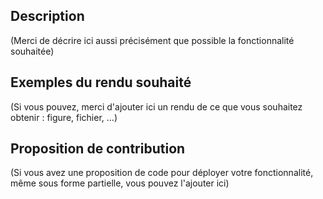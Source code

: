 ## Description

(Merci de décrire ici aussi précisément que possible la fonctionnalité souhaitée)

## Exemples du rendu souhaité

(Si vous pouvez, merci d'ajouter ici un rendu de ce que vous souhaitez obtenir : figure, fichier, ...)

## Proposition de contribution

(Si vous avez une proposition de code pour déployer votre fonctionnalité, même sous forme partielle, vous pouvez l'ajouter ici)
